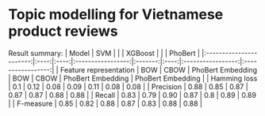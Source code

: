 # Topic modelling for Vietnamese product reviews
Result summary:
|          Model          | SVM  |      |                   | XGBoost |      |                   |      PhoBert      |
|:-----------------------:|:----:|:----:|:-----------------:|:-------:|:----:|:-----------------:|:-----------------:|
|  Feature representation |  BOW | CBOW | PhoBert Embedding |   BOW   | CBOW | PhoBert Embedding | PhoBert Embedding |
|       Hamming loss      |  0.1 | 0.12 |        0.08       |   0.09  | 0.11 |        0.08       |        0.08       |
|        Precision        | 0.88 | 0.85 |        0.87       |   0.87  | 0.87 |        0.88       |        0.88       |
|          Recall         | 0.83 | 0.79 |        0.90       |   0.87  |  0.8 |        0.89       |        0.89       |
|        F-measure        | 0.85 | 0.82 |        0.88       |   0.87  | 0.83 |        0.88       |        0.88       |
